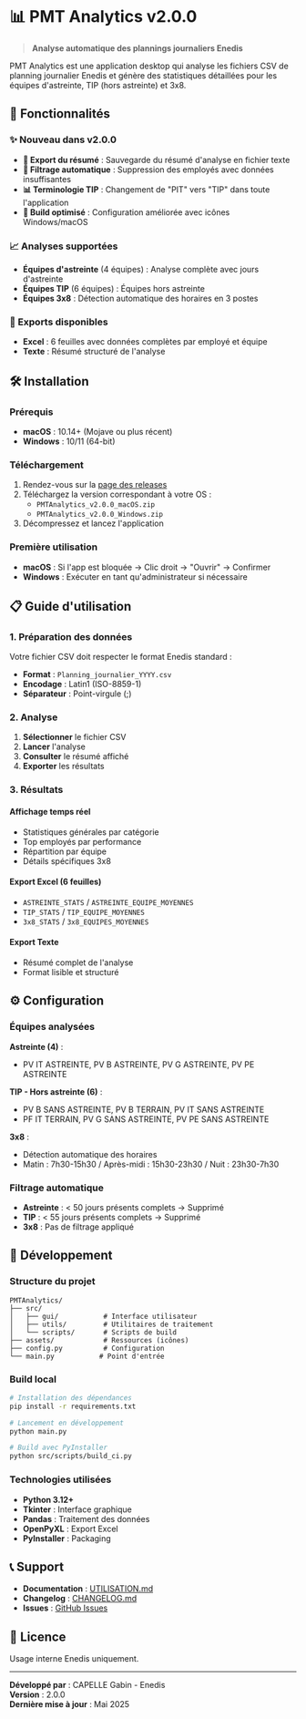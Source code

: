 # 📊 PMT Analytics v2.0.0

> **Analyse automatique des plannings journaliers Enedis**

PMT Analytics est une application desktop qui analyse les fichiers CSV de planning journalier Enedis et génère des statistiques détaillées pour les équipes d'astreinte, TIP (hors astreinte) et 3x8.

## 🚀 Fonctionnalités

### ✨ Nouveau dans v2.0.0

- **📄 Export du résumé** : Sauvegarde du résumé d'analyse en fichier texte
- **🔧 Filtrage automatique** : Suppression des employés avec données insuffisantes
- **📊 Terminologie TIP** : Changement de "PIT" vers "TIP" dans toute l'application
- **🔨 Build optimisé** : Configuration améliorée avec icônes Windows/macOS

### 📈 Analyses supportées

- **Équipes d'astreinte** (4 équipes) : Analyse complète avec jours d'astreinte
- **Équipes TIP** (6 équipes) : Équipes hors astreinte
- **Équipes 3x8** : Détection automatique des horaires en 3 postes

### 💾 Exports disponibles

- **Excel** : 6 feuilles avec données complètes par employé et équipe
- **Texte** : Résumé structuré de l'analyse

## 🛠️ Installation

### Prérequis

- **macOS** : 10.14+ (Mojave ou plus récent)
- **Windows** : 10/11 (64-bit)

### Téléchargement

1. Rendez-vous sur la [page des releases](https://github.com/CapelleGab/ENEDIS-charge-pmt/releases)
2. Téléchargez la version correspondant à votre OS :
   - `PMTAnalytics_v2.0.0_macOS.zip`
   - `PMTAnalytics_v2.0.0_Windows.zip`
3. Décompressez et lancez l'application

### Première utilisation

- **macOS** : Si l'app est bloquée → Clic droit → "Ouvrir" → Confirmer
- **Windows** : Exécuter en tant qu'administrateur si nécessaire

## 📋 Guide d'utilisation

### 1. Préparation des données

Votre fichier CSV doit respecter le format Enedis standard :

- **Format** : `Planning_journalier_YYYY.csv`
- **Encodage** : Latin1 (ISO-8859-1)
- **Séparateur** : Point-virgule (;)

### 2. Analyse

1. **Sélectionner** le fichier CSV
2. **Lancer** l'analyse
3. **Consulter** le résumé affiché
4. **Exporter** les résultats

### 3. Résultats

#### Affichage temps réel

- Statistiques générales par catégorie
- Top employés par performance
- Répartition par équipe
- Détails spécifiques 3x8

#### Export Excel (6 feuilles)

- `ASTREINTE_STATS` / `ASTREINTE_EQUIPE_MOYENNES`
- `TIP_STATS` / `TIP_EQUIPE_MOYENNES`
- `3x8_STATS` / `3x8_EQUIPES_MOYENNES`

#### Export Texte

- Résumé complet de l'analyse
- Format lisible et structuré

## ⚙️ Configuration

### Équipes analysées

**Astreinte (4)** :

- PV IT ASTREINTE, PV B ASTREINTE, PV G ASTREINTE, PV PE ASTREINTE

**TIP - Hors astreinte (6)** :

- PV B SANS ASTREINTE, PV B TERRAIN, PV IT SANS ASTREINTE
- PF IT TERRAIN, PV G SANS ASTREINTE, PV PE SANS ASTREINTE

**3x8** :

- Détection automatique des horaires
- Matin : 7h30-15h30 / Après-midi : 15h30-23h30 / Nuit : 23h30-7h30

### Filtrage automatique

- **Astreinte** : < 50 jours présents complets → Supprimé
- **TIP** : < 55 jours présents complets → Supprimé
- **3x8** : Pas de filtrage appliqué

## 🔧 Développement

### Structure du projet

```
PMTAnalytics/
├── src/
│   ├── gui/           # Interface utilisateur
│   ├── utils/         # Utilitaires de traitement
│   └── scripts/       # Scripts de build
├── assets/            # Ressources (icônes)
├── config.py          # Configuration
└── main.py           # Point d'entrée
```

### Build local

```bash
# Installation des dépendances
pip install -r requirements.txt

# Lancement en développement
python main.py

# Build avec PyInstaller
python src/scripts/build_ci.py
```

### Technologies utilisées

- **Python 3.12+**
- **Tkinter** : Interface graphique
- **Pandas** : Traitement des données
- **OpenPyXL** : Export Excel
- **PyInstaller** : Packaging

## 📞 Support

- **Documentation** : [UTILISATION.md](UTILISATION.md)
- **Changelog** : [CHANGELOG.md](CHANGELOG.md)
- **Issues** : [GitHub Issues](https://github.com/CapelleGab/ENEDIS-charge-pmt/issues)

## 📄 Licence

Usage interne Enedis uniquement.

---

**Développé par** : CAPELLE Gabin - Enedis  
**Version** : 2.0.0  
**Dernière mise à jour** : Mai 2025
